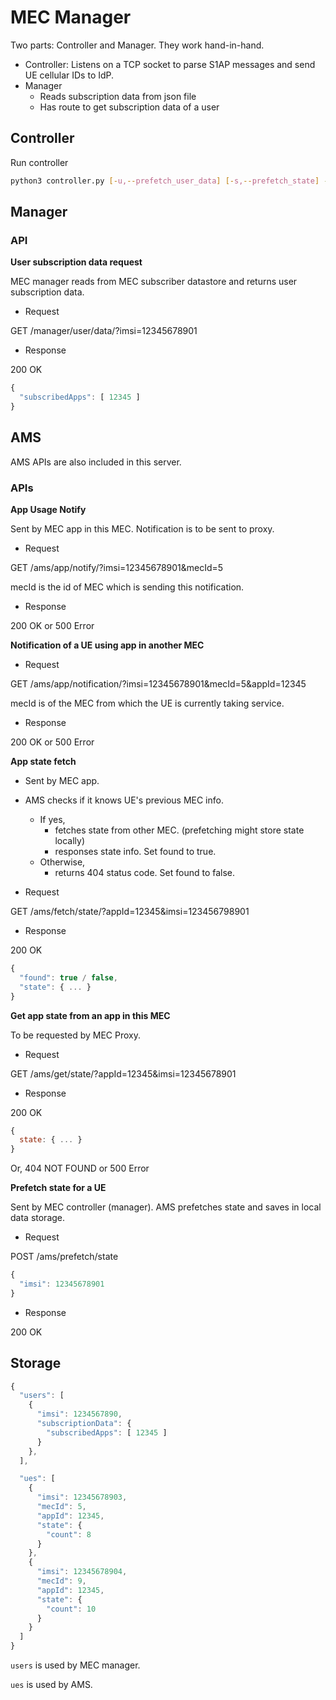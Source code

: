 # MEC Manager

Two parts: Controller and Manager. They work hand-in-hand.

- Controller: Listens on a TCP socket to parse S1AP messages and send UE cellular IDs to IdP.
- Manager
  - Reads subscription data from json file
  - Has route to get subscription data of a user

## Controller

Run controller

```sh
python3 controller.py [-u,--prefetch_user_data] [-s,--prefetch_state] -n ( home | foreign )
```

## Manager

### API

**User subscription data request**

MEC manager reads from MEC subscriber datastore and returns user subscription data.

- Request

GET /manager/user/data/?imsi=12345678901

- Response

200 OK

```js
{
  "subscribedApps": [ 12345 ]
}
```

## AMS

AMS APIs are also included in this server.

### APIs

**App Usage Notify**

Sent by MEC app in this MEC. Notification is to be sent to proxy.

- Request

GET /ams/app/notify/?imsi=12345678901&mecId=5

mecId is the id of MEC which is sending this notification.

- Response

200 OK or 500 Error

**Notification of a UE using app in another MEC**

- Request

GET /ams/app/notification/?imsi=12345678901&mecId=5&appId=12345

mecId is of the MEC from which the UE is currently taking service.

- Response

200 OK or 500 Error

**App state fetch**

- Sent by MEC app.
- AMS checks if it knows UE's previous MEC info.

  - If yes,
    - fetches state from other MEC. (prefetching might store state locally)
    - responses state info. Set found to true.
  - Otherwise,
    - returns 404 status code. Set found to false.

- Request

GET /ams/fetch/state/?appId=12345&imsi=123456798901

- Response

200 OK

```js
{
  "found": true / false,
  "state": { ... }
}
```

**Get app state from an app in this MEC**

To be requested by MEC Proxy.

- Request

GET /ams/get/state/?appId=12345&imsi=12345678901

- Response

200 OK

```js
{
  state: { ... }
}
```

Or, 404 NOT FOUND or 500 Error

**Prefetch state for a UE**

Sent by MEC controller (manager). AMS prefetches state and saves in local data storage.

- Request

POST /ams/prefetch/state

```js
{
  "imsi": 12345678901
}
```

- Response

200 OK

## Storage

```js
{
  "users": [
    {
      "imsi": 1234567890,
      "subscriptionData": {
        "subscribedApps": [ 12345 ]
      }
    },
  ],

  "ues": [
    {
      "imsi": 12345678903,
      "mecId": 5,
      "appId": 12345,
      "state": {
        "count": 8
      }
    },
    {
      "imsi": 12345678904,
      "mecId": 9,
      "appId": 12345,
      "state": {
        "count": 10
      }
    }
  ]
}
```

`users` is used by MEC manager.

`ues` is used by AMS.
